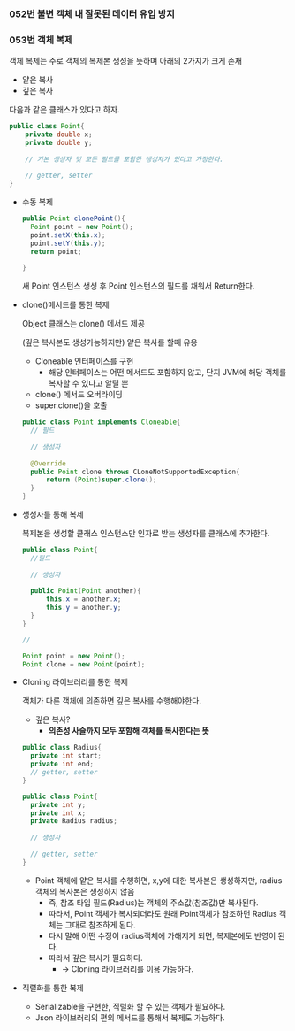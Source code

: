 ### 052번 불변 객체 내 잘못된 데이터 유입 방지

### 053번 객체 복제

객체 복제는 주로 객체의 복제본 생성을 뜻하며 아래의 2가지가 크게 존재

- 얕은 복사
- 깊은 복사

다음과 같은 클래스가 있다고 하자.

```java
public class Point{
	private double x;
	private double y;
	
	// 기본 생성자 및 모든 필드를 포함한 생성자가 있다고 가정한다.
	
	// getter, setter
}
```

- 수동 복제

  ```java
  public Point clonePoint(){
  	Point point = new Point();
  	point.setX(this.x);
  	point.setY(this.y);
  	return point;
  	
  }
  ```

  새 Point 인스턴스 생성 후 Point 인스턴스의 필드를 채워서 Return한다.

- clone()메서드를 통한 복제

  Object 클래스는 clone() 메서드 제공

  (깊은 복사본도 생성가능하지만) 얕은 복사를 할때 유용

  - Cloneable 인터페이스를 구현
    - 해당 인터페이스는 어떤 메서드도 포함하지 않고, 단지 JVM에 해당 객체를 복사할 수 있다고 알릴 뿐
  - clone() 메서드 오버라이딩
  - super.clone()을 호출

  ```java
  public class Point implements Cloneable{
  	// 필드
  	
  	// 생성자
  	
  	@Override
  	public Point clone throws CLoneNotSupportedException{
  		return (Point)super.clone();
  	}
  }
  ```

- 생성자를 통해 복제

  복제본을 생성할 클래스 인스턴스만 인자로 받는 생성자를 클래스에 추가한다.

  ```java
  public class Point{
  	//필드
  	
  	// 생성자
  	
  	public Point(Point another){
  		this.x = another.x;
  		this.y = another.y;
  	}
  }
  
  // 
  
  Point point = new Point();
  Point clone = new Point(point);
  ```

- Cloning 라이브러리를 통한 복제

  객체가 다른 객체에 의존하면 깊은 복사를 수행해야한다.

  - 깊은 복사?
    - **의존성 사슬까지 모두 포함해 객체를 복사한다는 뜻**

  ```java
  public class Radius{
  	private int start;
  	private int end;
  	// getter, setter
  }
  
  public class Point{
  	private int y;
  	private int x;
  	private Radius radius;
  	
  	// 생성자
  	
  	// getter, setter
  }
  ```

  - Point 객체에 얕은 복사를 수행하면, x,y에 대한 복사본은 생성하지만, radius 객체의 복사본은 생성하지 않음
    - 즉, 참조 타입 필드(Radius)는 객체의 주소값(참조값)만 복사된다.
    - 따라서, Point 객체가 복사되더라도 원래 Point객체가 참조하던 Radius 객체는 그대로 참조하게 된다.
    - 다시 말해 어떤 수정이 radius객체에 가해지게 되면, 복제본에도 반영이 된다.
    - 따라서 깊은 복사가 필요하다.
      - → Cloning 라이브러리를 이용 가능하다.

- 직렬화를 통한 복제

  - Serializable을 구현한, 직렬화 할 수 있는 객체가 필요하다.
  - Json 라이브러리의 편의 메서드를 통해서 복제도 가능하다.